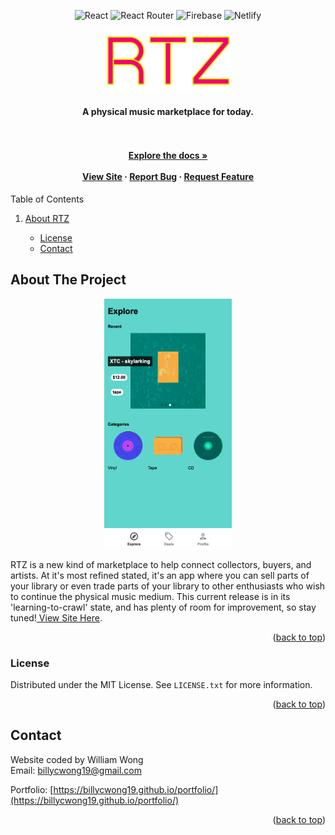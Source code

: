 <div id="top"></div>

<div align="center">

![React](https://img.shields.io/badge/react-%2320232a.svg?style=for-the-badge&logo=react&logoColor=%2361DAFB)
![React Router](https://img.shields.io/badge/React_Router-CA4245?style=for-the-badge&logo=react-router&logoColor=white)
![Firebase](https://img.shields.io/badge/Firebase-039BE5?style=for-the-badge&logo=Firebase&logoColor=white)
![Netlify](https://img.shields.io/badge/netlify-%23000000.svg?style=for-the-badge&logo=netlify&logoColor=#00C7B7)

</div>

<div align="center">
<img src="./src/assets/png/text_logo_1.png" alt="Logo" height="100">
  <p align="center">
    <h4>A physical music marketplace for today.<h4>
    <br />
    <br />
    <a href="https://github.com/billycwong19/rtz-app"><strong>Explore the docs »</strong></a>
    <br />
    <br />
    <a href="https://super-froyo-3a16f8.netlify.app/">View Site</a>
    ·
    <a href="https://github.com/billycwong19/rtz-app/issues">Report Bug</a>
    ·
    <a href="https://github.com/billycwong19/rtz-app/issues">Request Feature</a>
  </p>
</div>


  <summary>Table of Contents</summary>
  <ol>
    <li>
      <a href="#about-the-project">About RTZ</a>
    </li>
      <ul>
        <li><a href="#license">License</a></li>
        <li><a href="#contact">Contact</a></li>
      </ul>
    </li>
  </ol>


## About The Project
<div align="center">
    <img src="images/rtz-screenshot.png" height=400 alt="screenshot">
</div>

<p>RTZ is a new kind of marketplace to help connect collectors, buyers, and artists. At it's most refined stated, it's an app where you can sell parts of your library or even trade parts of your library to other enthusiasts who wish to continue the physical music medium. This current release is in its 'learning-to-crawl' state, and has plenty of room for improvement, so stay tuned!<a href="https://super-froyo-3a16f8.netlify.app/"> View Site Here</a>.</p>


<p align="right">(<a href="#top">back to top</a>)</p>

### License

Distributed under the MIT License. See `LICENSE.txt` for more information.

<p align="right">(<a href="#top">back to top</a>)</p>


## Contact

Website coded by William Wong
<br>
Email: billycwong19@gmail.com

Portfolio: [https://billycwong19.github.io/portfolio/](https://billycwong19.github.io/portfolio/)

<p align="right">(<a href="#top">back to top</a>)</p>
